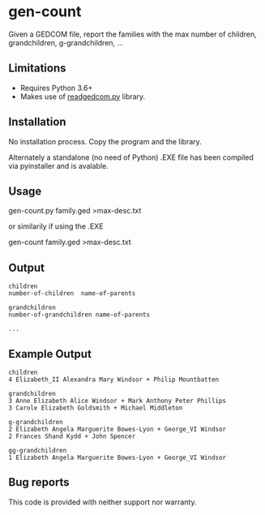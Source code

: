 # gen-count
Given a GEDCOM file, report the families with the max number of children, grandchildren, g-grandchildren, ... 

## Limitations

- Requires Python 3.6+
- Makes use of [readgedcom.py](https://github.com/johnandrea/readgedcom) library.

## Installation

No installation process. Copy the program and the library.

Alternately a standalone (no need of Python) .EXE file has been compiled via pyinstaller and is avalable.

## Usage

gen-count.py family.ged >max-desc.txt

or similarily if using the .EXE

gen-count family.ged >max-desc.txt

## Output
```
children
number-of-children  name-of-parents

grandchildren
number-of-grandchildren name-of-parents

...
```

## Example Output
```
children
4 Elizabeth_II Alexandra Mary Windsor + Philip Mountbatten

grandchildren
3 Anne Elizabeth Alice Windsor + Mark Anthony Peter Phillips
3 Carole Elizabeth Goldsmith + Michael Middleton

g-grandchildren
2 Elizabeth Angela Marguerite Bowes-Lyon + George_VI Windsor
2 Frances Shand Kydd + John Spencer

gg-grandchildren
1 Elizabeth Angela Marguerite Bowes-Lyon + George_VI Windsor
```

## Bug reports

This code is provided with neither support nor warranty.
